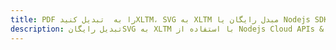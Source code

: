 ---title: PDF را به  تبدیل کنیدXLTM، SVG به XLTM مبدل رایگان یا Nodejs SDKdescription: تبدیل رایگانSVG به XLTM با استفاده از Nodejs Cloud APIs & SDK همچنین اسناد PDF را در Cloud ایجاد، ویرایش و رندر کنید.---